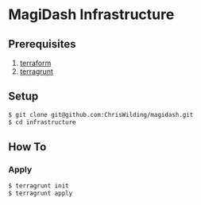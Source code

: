 # MagiDash Infrastructure

## Prerequisites

1. [terraform](https://www.terraform.io/downloads.html)
1. [terragrunt](https://terragrunt.gruntwork.io/docs/getting-started/install/)

## Setup

```sh
$ git clone git@github.com:ChrisWilding/magidash.git
$ cd infrastructure
```

## How To

### Apply

```sh
$ terragrunt init
$ terragrunt apply
```
